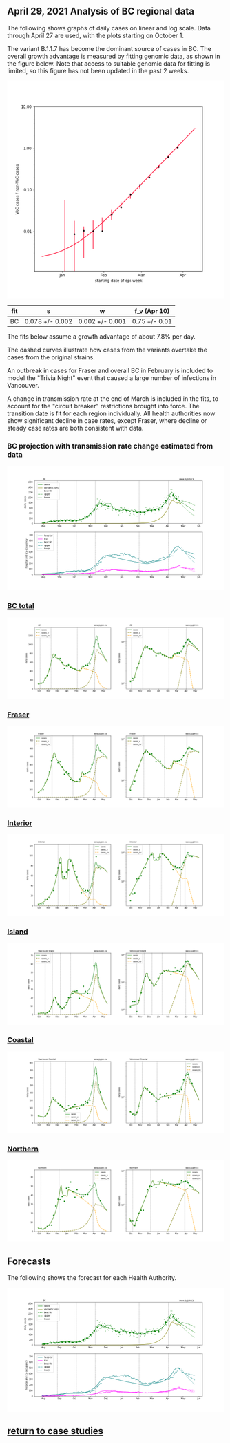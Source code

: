 ## April 29, 2021 Analysis of BC regional data

The following shows graphs of daily cases on linear and log scale. Data through April 27 are used,
with the plots starting on October 1.

The variant B.1.1.7 has become the dominant source of cases in BC.
The overall growth advantage is measured by fitting genomic data, as shown in the figure below.
Note that access to suitable genomic data for fitting is limited, so this figure has not been
updated in the past 2 weeks.

![var](img/bc_variant_ratio.png)

fit | s | w |f_v (Apr 10)
---|---|---|---
BC|0.078 +/- 0.002|0.002 +/- 0.001|0.75 +/- 0.01

The fits below assume a growth advantage of about 7.8% per day.

The dashed curves illustrate how cases from the variants overtake the cases from the original strains.

An outbreak in cases for Fraser and overall BC in February is included to model the "Trivia Night" event
that caused a large number of infections in Vancouver.

A change in transmission rate at the end of March is included in the fits, to account for the
"circuit breaker" restrictions brought into force.
The transition date is fit for each region individually.
All health authorities now show significant decline in case rates, except Fraser, where decline or
steady case rates are both consistent with data.

### BC projection with transmission rate change estimated from data

![bc_proj](img/bc_2_8_0429_proj.png)

### [BC total](img/bc_2_8_0429.pdf)

![bc](img/bc_2_8_0429.png)

### [Fraser](img/fraser_2_8_0429.pdf)

![fraser](img/fraser_2_8_0429.png)

### [Interior](img/interior_2_8_0429.pdf)

![interior](img/interior_2_8_0429.png)

### [Island](img/island_2_8_0429.pdf)

![island](img/island_2_8_0429.png)

### [Coastal](img/coastal_2_8_0429.pdf)

![coastal](img/coastal_2_8_0429.png)

### [Northern](img/northern_2_8_0429.pdf)

![northern](img/northern_2_8_0429.png)

## Forecasts

The following shows the forecast for each Health Authority.

![forecasts](img/bc_2_8_0429_proj.png)

## [return to case studies](../index.md)


